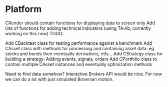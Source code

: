 # Platform


CRender should contain functions for displaying data to screen only
Add lots of functions for adding technical indicators (using TA-lib, currently working on this now)
TODO:

Add CBacktest class for testing performance against a benchmark
Add CAsset class with methods for processing and containing asset data: eg stocks and bonds then eventually derivatives, etfs...
Add CStrategy class for building a strategy: Adding events, signals, orders
Add CPortfolio class to contain multiple CAsset instances and eventually optimization methods

Need to find data somehow? Interactive Brokers API would be nice. For now we can do a lot with just simulated Brownian motion.
